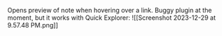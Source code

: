 Opens preview of note when hovering over a link.
Buggy plugin at the moment, but it works with Quick Explorer:
![[Screenshot 2023-12-29 at 9.57.48 PM.png]]